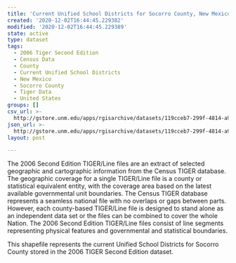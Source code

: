 ```yaml
---
title: 'Current Unified School Districts for Socorro County, New Mexico, 2006se TIGER'
created: '2020-12-02T16:44:45.229382'
modified: '2020-12-02T16:44:45.229389'
state: active
type: dataset
tags:
  - 2006 Tiger Second Edition
  - Census Data
  - County
  - Current Unified School Districts
  - New Mexico
  - Socorro County
  - Tiger Data
  - United States
groups: []
csv_url: >-
  http://gstore.unm.edu/apps/rgisarchive/datasets/119cceb7-299f-4814-a9dc-f51a878c2527/tgr2006se_soco_sdunicu.derived.csv
json_url: >-
  http://gstore.unm.edu/apps/rgisarchive/datasets/119cceb7-299f-4814-a9dc-f51a878c2527/tgr2006se_soco_sdunicu.derived.json
layout: post

---
```

The 2006 Second Edition TIGER/Line files are an extract of selected geographic and cartographic information from the Census TIGER database.  The geographic coverage for a single TIGER/Line file is a county or statistical equivalent entity, with the coverage area based on the latest available governmental unit boundaries. The Census TIGER database represents a seamless national file with no overlaps or gaps between parts.  However, each county-based TIGER/Line file is designed to stand alone as an independent data set or the files can be combined to cover the whole Nation.  The 2006 Second Edition  TIGER/Line files consist of line segments representing physical features and governmental and statistical boundaries.  

This shapefile represents the current Unified School Districts for Socorro County stored in the 2006 TIGER Second Edition dataset.
